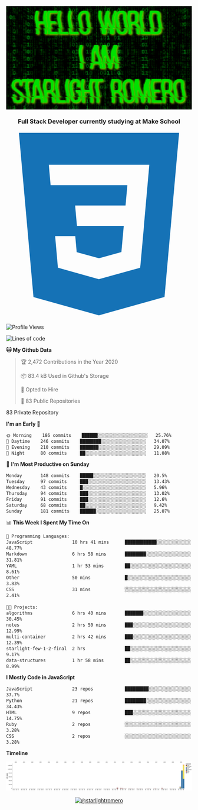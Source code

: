 <img align="center" src="github-banner@2x.jpg" alt="Hello World, I Am Starlight Romero" width="1080" />
<h3 align="center">Full Stack Developer currently studying at Make School</h3>

<p align="left">
  <svg viewBox="0 0 128 128">
  <path fill="#1572B6" d="M8.76 1l10.055 112.883 45.118 12.58 45.244-12.626 10.063-112.837h-110.48zm89.591 25.862l-3.347 37.605.01.203-.014.467v-.004l-2.378 26.294-.262 2.336-28.36 7.844v.001l-.022.019-28.311-7.888-1.917-21.739h13.883l.985 11.054 15.386 4.17-.004.008v-.002l15.443-4.229 1.632-18.001h-32.282999999999994l-.277-3.043-.631-7.129-.331-3.828h34.748999999999995l1.264-14h-52.926l-.277-3.041-.63-7.131-.332-3.828h69.281l-.331 3.862z"></path>
  </svg>
</p>

<!--START_SECTION:waka-->
![Profile Views](http://img.shields.io/badge/Profile%20Views-24-blue)

![Lines of code](https://img.shields.io/badge/From%20Hello%20World%20I%27ve%20Written-4.5%20million%20lines%20of%20code-blue)

**🐱 My Github Data** 

> 🏆 2,472 Contributions in the Year 2020
 > 
> 📦 83.4 kB Used in Github's Storage 
 > 
> 💼 Opted to Hire
 > 
> 📜 83 Public Repositories 
 > 
83 Private Repository 
 > 
**I'm an Early 🐤** 

```text
🌞 Morning    186 commits    ██████░░░░░░░░░░░░░░░░░░░   25.76% 
🌆 Daytime    246 commits    ████████░░░░░░░░░░░░░░░░░   34.07% 
🌃 Evening    210 commits    ███████░░░░░░░░░░░░░░░░░░   29.09% 
🌙 Night      80 commits     ██░░░░░░░░░░░░░░░░░░░░░░░   11.08%

```
📅 **I'm Most Productive on Sunday** 

```text
Monday       148 commits    █████░░░░░░░░░░░░░░░░░░░░   20.5% 
Tuesday      97 commits     ███░░░░░░░░░░░░░░░░░░░░░░   13.43% 
Wednesday    43 commits     █░░░░░░░░░░░░░░░░░░░░░░░░   5.96% 
Thursday     94 commits     ███░░░░░░░░░░░░░░░░░░░░░░   13.02% 
Friday       91 commits     ███░░░░░░░░░░░░░░░░░░░░░░   12.6% 
Saturday     68 commits     ██░░░░░░░░░░░░░░░░░░░░░░░   9.42% 
Sunday       181 commits    ██████░░░░░░░░░░░░░░░░░░░   25.07%

```


📊 **This Week I Spent My Time On** 

```text
💬 Programming Languages: 
JavaScript               10 hrs 41 mins      ████████████░░░░░░░░░░░░░   48.77% 
Markdown                 6 hrs 58 mins       ████████░░░░░░░░░░░░░░░░░   31.81% 
YAML                     1 hr 53 mins        ██░░░░░░░░░░░░░░░░░░░░░░░   8.61% 
Other                    50 mins             █░░░░░░░░░░░░░░░░░░░░░░░░   3.83% 
CSS                      31 mins             ░░░░░░░░░░░░░░░░░░░░░░░░░   2.41%

🐱‍💻 Projects: 
algorithms               6 hrs 40 mins       ███████░░░░░░░░░░░░░░░░░░   30.45% 
notes                    2 hrs 50 mins       ███░░░░░░░░░░░░░░░░░░░░░░   12.99% 
multi-container          2 hrs 42 mins       ███░░░░░░░░░░░░░░░░░░░░░░   12.39% 
starlight-few-1-2-final  2 hrs               ██░░░░░░░░░░░░░░░░░░░░░░░   9.17% 
data-structures          1 hr 58 mins        ██░░░░░░░░░░░░░░░░░░░░░░░   8.99%

```

**I Mostly Code in JavaScript** 

```text
JavaScript               23 repos            █████████░░░░░░░░░░░░░░░░   37.7% 
Python                   21 repos            ████████░░░░░░░░░░░░░░░░░   34.43% 
HTML                     9 repos             ███░░░░░░░░░░░░░░░░░░░░░░   14.75% 
Ruby                     2 repos             ░░░░░░░░░░░░░░░░░░░░░░░░░   3.28% 
CSS                      2 repos             ░░░░░░░░░░░░░░░░░░░░░░░░░   3.28%

```


**Timeline**

![Chart not found](https://raw.githubusercontent.com/starlightromero/starlightromero/master/charts/bar_graph.png) 


<!--END_SECTION:waka-->

<p align="center">
<a href="https://medium.com/@starlightromero" target="blank"><img align="center" src="https://cdn.jsdelivr.net/npm/simple-icons@3.0.1/icons/medium.svg" alt="@starlightromero" height="30" width="30" /></a>
</p>

